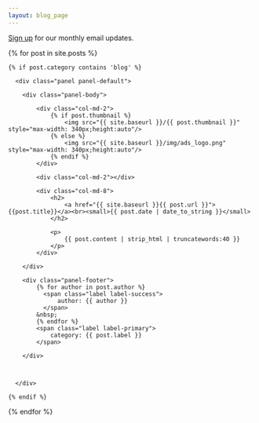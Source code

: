 ```yaml
---
layout: blog_page
---
```


[Sign up](http://eepurl.com/ggoxhn) for our monthly email updates.

<div class="container">
    <div class="row">

{% for post in site.posts %}

    {% if post.category contains 'blog' %}

      <div class="panel panel-default">

        <div class="panel-body">

            <div class="col-md-2">
                {% if post.thumbnail %}
                    <img src="{{ site.baseurl }}/{{ post.thumbnail }}" style="max-width: 340px;height:auto"/>
                {% else %}
                    <img src="{{ site.baseurl }}/img/ads_logo.png" style="max-width: 340px;height:auto"/>
                {% endif %}
            </div>

            <div class="col-md-2"></div>

            <div class="col-md-8">
                <h2>
                    <a href="{{ site.baseurl }}{{ post.url }}">{{post.title}}</a><br><small>{{ post.date | date_to_string }}</small>
                </h2>

                <p>
                    {{ post.content | strip_html | truncatewords:40 }}
                </p>
            </div>

        </div>

        <div class="panel-footer">
            {% for author in post.author %}
              <span class="label label-success">
                  author: {{ author }}
              </span>
            &nbsp;
            {% endfor %}
            <span class="label label-primary">
                category: {{ post.label }}
            </span>

        </div>



      </div>

    {% endif %}

{% endfor %}

</div>
</div>
